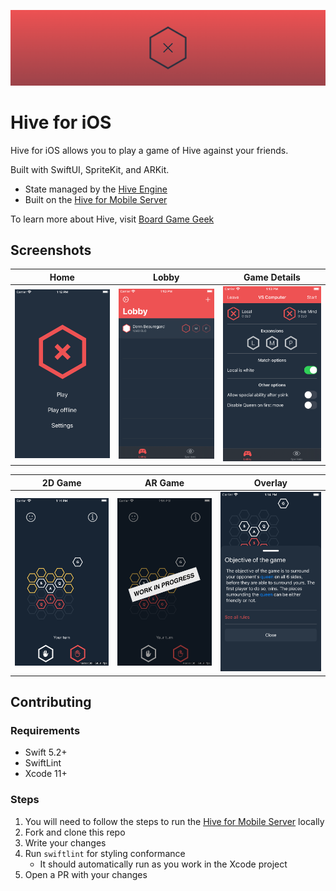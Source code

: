 ![Header](media/header.png)

# Hive for iOS

Hive for iOS allows you to play a game of Hive against your friends.

Built with SwiftUI, SpriteKit, and ARKit.

- State managed by the [Hive Engine](https://github.com/josephroquedev/hive-engine)
- Built on the [Hive for Mobile Server](https://github.com/josephroquedev/hive-for-mobile-server)

To learn more about Hive, visit [Board Game Geek](https://www.boardgamegeek.com/boardgame/2655/hive)

## Screenshots

| Home                    | Lobby                     | Game Details                           |
| ----------------------- | ------------------------- | -------------------------------------- |
| ![Home](media/home.png) | ![Lobby](media/lobby.png) | ![Game details](media/gamedetails.png) |

| 2D Game                      | AR Game                      | Overlay                       |
| ---------------------------- | ---------------------------- | ----------------------------- |
| ![2D game](media/2dgame.png) | ![AR game](media/argame.png) | ![Overlay](media/overlay.png) |

## Contributing

### Requirements

- Swift 5.2+
- SwiftLint
- Xcode 11+

### Steps

1. You will need to follow the steps to run the [Hive for Mobile Server](https://github.com/josephroquedev/hive-for-mobile-server) locally
2. Fork and clone this repo
3. Write your changes
4. Run `swiftlint` for styling conformance
   - It should automatically run as you work in the Xcode project
5. Open a PR with your changes

